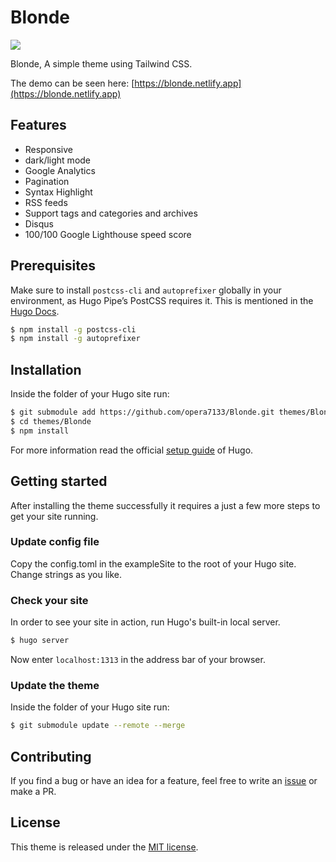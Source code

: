 # Blonde 
![](https://github.com/opera7133/Blonde/raw/master/images/screenshot.png)

Blonde, A simple theme using Tailwind CSS.

The demo can be seen here: [https://blonde.netlify.app](https://blonde.netlify.app)

## Features
* Responsive
* dark/light mode
* Google Analytics
* Pagination
* Syntax Highlight
* RSS feeds
* Support tags and categories and archives
* Disqus
* 100/100 Google Lighthouse speed score

## Prerequisites

Make sure to install `postcss-cli` and `autoprefixer` globally in your environment, as Hugo Pipe’s PostCSS requires it. This is mentioned in the [Hugo Docs](https://gohugo.io/hugo-pipes/postcss/).

```bash
$ npm install -g postcss-cli
$ npm install -g autoprefixer
```

## Installation
Inside the folder of your Hugo site run:

```bash
$ git submodule add https://github.com/opera7133/Blonde.git themes/Blonde
$ cd themes/Blonde
$ npm install
```

For more information read the official [setup guide](https://gohugo.io/overview/installing/) of Hugo.

## Getting started
After installing the theme successfully it requires a just a few more steps to get your site running.

### Update config file
Copy the config.toml in the exampleSite to the root of your Hugo site. Change strings as you like.

### Check your site
In order to see your site in action, run Hugo's built-in local server.
```bash
$ hugo server
```
Now enter `localhost:1313` in the address bar of your browser.

### Update the theme
Inside the folder of your Hugo site run:

```bash
$ git submodule update --remote --merge
```

## Contributing
If you find a bug or have an idea for a feature, feel free to write an [issue](https://github.com/opera7133/Blonde/issues) or make a PR.

## License
This theme is released under the [MIT license](https://github.com/opera7133/Blonde/blob/master/LICENSE).
